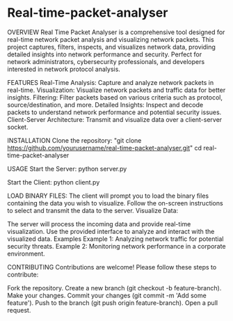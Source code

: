 # Real-time-packet-analyser

OVERVIEW
Real Time Packet Analyser is a comprehensive tool designed for real-time network packet analysis and visualizing network packets. This project captures, filters, inspects, and visualizes network data, providing detailed insights into network performance and security. Perfect for network administrators, cybersecurity professionals, and developers interested in network protocol analysis.

FEATURES
Real-Time Analysis: Capture and analyze network packets in real-time.
Visualization: Visualize network packets and traffic data for better insights.
Filtering: Filter packets based on various criteria such as protocol, source/destination, and more.
Detailed Insights: Inspect and decode packets to understand network performance and potential security issues.
Client-Server Architecture: Transmit and visualize data over a client-server socket.

INSTALLATION
Clone the repository:
"git clone https://github.com/yourusername/real-time-packet-analyser.git"
cd real-time-packet-analyser

USAGE
Start the Server:
python server.py

Start the Client:
python client.py

LOAD BINARY FILES:
The client will prompt you to load the binary files containing the data you wish to visualize.
Follow the on-screen instructions to select and transmit the data to the server.
Visualize Data:

The server will process the incoming data and provide real-time visualization.
Use the provided interface to analyze and interact with the visualized data.
Examples
Example 1: Analyzing network traffic for potential security threats.
Example 2: Monitoring network performance in a corporate environment.

CONTRIBUTING
Contributions are welcome! Please follow these steps to contribute:

Fork the repository.
Create a new branch (git checkout -b feature-branch).
Make your changes.
Commit your changes (git commit -m 'Add some feature').
Push to the branch (git push origin feature-branch).
Open a pull request.
